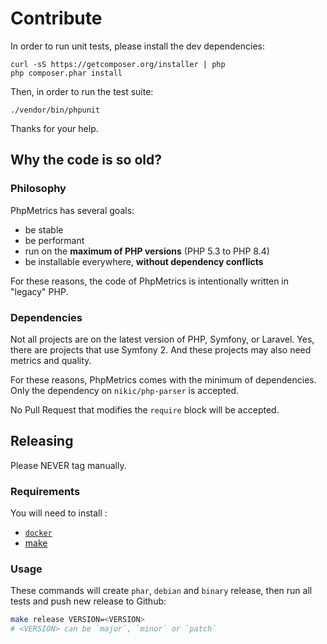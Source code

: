 # Contribute

In order to run unit tests, please install the dev dependencies:

    curl -sS https://getcomposer.org/installer | php
    php composer.phar install

Then, in order to run the test suite:

    ./vendor/bin/phpunit

Thanks for your help.

## Why the code is so old?

### Philosophy

PhpMetrics has several goals:
+ be stable
+ be performant
+ run on the **maximum of PHP versions** (PHP 5.3 to PHP 8.4)
+ be installable everywhere, **without dependency conflicts**

For these reasons, the code of PhpMetrics is intentionally written in "legacy" PHP.

### Dependencies

Not all projects are on the latest version of PHP, Symfony, or Laravel. Yes, there are projects that use Symfony 2. And these projects may also need metrics and quality.

For these reasons, PhpMetrics comes with the minimum of dependencies. Only the dependency on `nikic/php-parser` is accepted.

No Pull Request that modifies the `require` block will be accepted.


## Releasing

Please NEVER tag manually.

### Requirements

You will need to install :

+ [`docker`](https://www.docker.com/)
+ [make](https://www.gnu.org/software/make/)

### Usage

These commands will create `phar`, `debian` and `binary` release, 
then run all tests and push new release to Github:

```bash
make release VERSION=<VERSION>
# <VERSION> can be `major`, `minor` or `patch`
```
